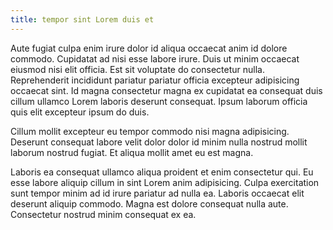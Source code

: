 ```yaml
---
title: tempor sint Lorem duis et
---
```


Aute fugiat culpa enim irure dolor id aliqua occaecat anim id dolore commodo. Cupidatat ad nisi esse labore irure. Duis ut minim occaecat eiusmod nisi elit officia. Est sit voluptate do consectetur nulla. Reprehenderit incididunt pariatur pariatur officia excepteur adipisicing occaecat sint. Id magna consectetur magna ex cupidatat ea consequat duis cillum ullamco Lorem laboris deserunt consequat. Ipsum laborum officia quis elit excepteur ipsum do duis.

Cillum mollit excepteur eu tempor commodo nisi magna adipisicing. Deserunt consequat labore velit dolor dolor id minim nulla nostrud mollit laborum nostrud fugiat. Et aliqua mollit amet eu est magna.

Laboris ea consequat ullamco aliqua proident et enim consectetur qui. Eu esse labore aliquip cillum in sint Lorem anim adipisicing. Culpa exercitation sunt tempor minim ad id irure pariatur ad nulla ea. Laboris occaecat elit deserunt aliquip commodo. Magna est dolore consequat nulla aute. Consectetur nostrud minim consequat ex ea.